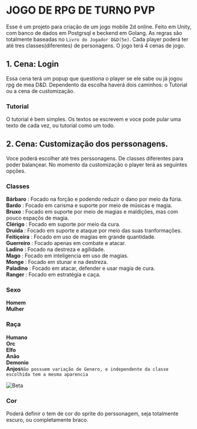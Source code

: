 
# JOGO DE RPG DE TURNO PVP

Esse é um projeto para criação de um jogo mobile 2d online. Feito em Unity, com banco de dados em Postgrsql e beckend em Golang. As regras são totalmente baseadas no `Livro do Jogador D&D(5e)`. Cada player poderá ter até tres classes(diferentes) de personagens. 
O jogo terá 4 cenas de jogo.

## 1. Cena: Login

Essa cena terá um popup que questiona o player se ele sabe ou já jogou rpg de mea D&D. Dependento da escolha haverá dois caminhos: o Tutorial ou a cena de customização.

### Tutorial
O tutorial é bem simples. Os textos se escrevem e voce pode pular uma texto de cada vez, ou tutorial como um todo.

## 2. Cena: Customização dos perssonagens.

Voce poderá escolher até tres perssonagens. De classes diferentes para poder balançear. No momento da customização o player terá as seguintes opções.

### Classes

**Bárbaro** : Focado na forção e podendo reduzir o dano por meio da fúria.<br>
**Bardo** : Focado em carisma e suporte por meio de músicas e magia.<br>
**Bruxo** : Focado em suporte por meio de magias e maldições, mas com pouco espaçõs de magia.<br>
**Clérigo** : Focado em suporte por meio da cura.<br>
**Druida** : Focado em suporte e ataque por meio das suas tranformações.<br>
**Feitiçeira** : Focado em uso de magias em grande quantidade.<br>
**Guerreiro** : Focado apenas em combate e atacar.<br>
**Ladino** : Focado na destreza e agilidade.<br>
**Mago** : Focado em inteligencia em uso de magias.<br>
**Monge** : Focado em stunar e na destreza.<br>
**Paladino** : Focado em atacar, defender e usar magia de cura.<br>
**Ranger** : Focado em estratégia e caça.<br>

### Sexo

**Homem**<br>
**Mulher**<br>

### Raça 

**Humano**<br>
**Orc**<br>
**Elfo**<br>
**Anão**<br>
**Demonio**<br>
**Anjos**`Não possuem variação de Genero, e independente da classe escolhida tem a mesma aparencia`

![Beta](custom-demonstracao.gif)

### Cor
Poderá definir o tem de cor do sprite do perssonagem, seja totalmente escuro, ou completamente braco.

